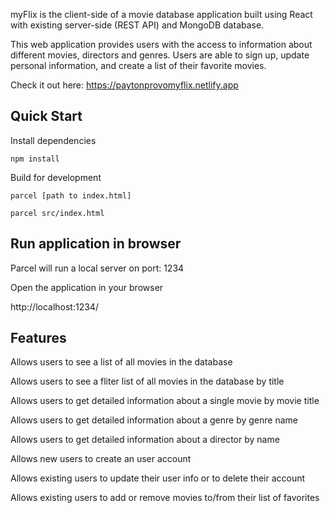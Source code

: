 myFlix is the client-side of a movie database application built using React with existing server-side (REST API) and MongoDB database.

This web application provides users with the access to information about different movies, directors and genres. Users are able to sign up, update personal information, and create a list of their favorite movies.

Check it out here:
https://paytonprovomyflix.netlify.app

## Quick Start

Install dependencies

`npm install`

Build for development

`parcel [path to index.html]`

`parcel src/index.html`

## Run application in browser

Parcel will run a local server on port: 1234

Open the application in your browser

http://localhost:1234/

## Features

Allows users to see a list of all movies in the database

Allows users to see a fliter list of all movies in the database by title

Allows users to get detailed information about a single movie by movie title

Allows users to get detailed information about a genre by genre name

Allows users to get detailed information about a director by name

Allows new users to create an user account

Allows existing users to update their user info or to delete their account

Allows existing users to add or remove movies to/from their list of favorites
